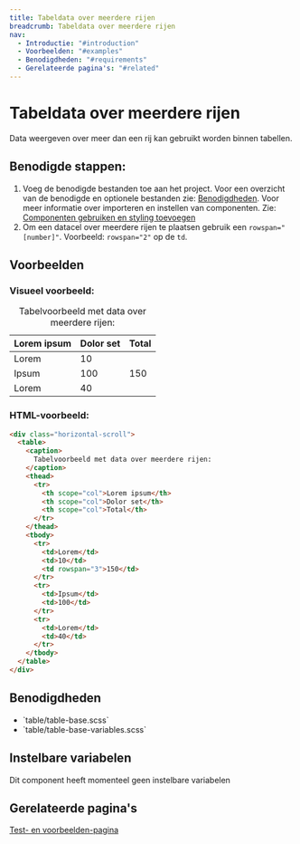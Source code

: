 ```yaml
---
title: Tabeldata over meerdere rijen
breadcrumb: Tabeldata over meerdere rijen
nav:
  - Introductie: "#introduction"
  - Voorbeelden: "#examples"
  - Benodigdheden: "#requirements"
  - Gerelateerde pagina's: "#related"
---
```


<h1 id="introduction">Tabeldata over meerdere rijen</h1>

Data weergeven over meer dan een rij kan gebruikt worden binnen tabellen.

## Benodigde stappen:

1.  Voeg de benodigde bestanden toe aan het project. Voor een overzicht van de
    benodigde en optionele bestanden zie: [Benodigdheden](#requirements). Voor
    meer informatie over importeren en instellen van componenten. Zie:
    [Componenten gebruiken en styling toevoegen](/documentation/import-styling)
2.  Om een datacel over meerdere rijen te plaatsen gebruik een
    `rowspan="[number]"`. Voorbeeld: `rowspan="2"` op de `td`.

<h2 id="examples">Voorbeelden</h2>

### Visueel voorbeeld:

<div class="horizontal-scroll">
  <table>
    <caption> Tabelvoorbeeld met data over meerdere rijen: </caption>
    <thead>
      <tr>
        <th scope="col">Lorem ipsum</th>
        <th scope="col">Dolor set</th>
        <th scope="col">Total</th>
      </tr>
    </thead>
    <tbody>
      <tr>
        <td>Lorem</td>
        <td>10</td>
        <td rowspan="3">150</td>
      </tr>
      <tr>
        <td>Ipsum</td>
        <td>100</td>
      </tr>
      <tr>
        <td>Lorem</td>
        <td>40</td>
      </tr>
    </tbody>
  </table>
</div>

### HTML-voorbeeld:

```html
<div class="horizontal-scroll">
  <table>
    <caption>
      Tabelvoorbeeld met data over meerdere rijen:
    </caption>
    <thead>
      <tr>
        <th scope="col">Lorem ipsum</th>
        <th scope="col">Dolor set</th>
        <th scope="col">Total</th>
      </tr>
    </thead>
    <tbody>
      <tr>
        <td>Lorem</td>
        <td>10</td>
        <td rowspan="3">150</td>
      </tr>
      <tr>
        <td>Ipsum</td>
        <td>100</td>
      </tr>
      <tr>
        <td>Lorem</td>
        <td>40</td>
      </tr>
    </tbody>
  </table>
</div>
```

<h2 id="requirements">Benodigdheden</h2>

<ul>
  <li>`table/table-base.scss`</li>
  <li>`table/table-base-variables.scss`</li>
</ul>

<h2 id="variables">Instelbare variabelen</h2>

<p class="system-notification" role="group" aria-label="systeembericht">
  Dit component heeft momenteel geen instelbare variabelen
</p>

<h2 id="related">Gerelateerde pagina's</h2>

<a href="/components/table-multiple-rows-test">Test- en voorbeelden-pagina</a>
